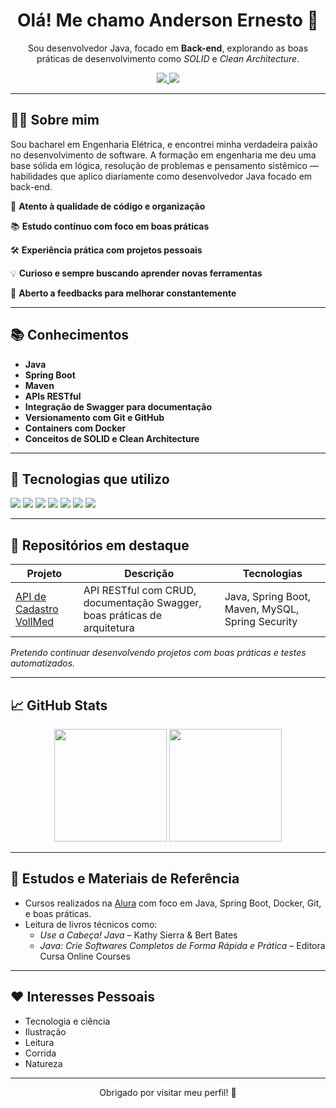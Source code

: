 <h1 align="center">Olá! Me chamo Anderson Ernesto 👋</h1>

<p align="center">
  Sou desenvolvedor Java, focado em <strong>Back-end</strong>, explorando as boas práticas de desenvolvimento como <em>SOLID</em> e <em>Clean Architecture</em>.
</p>

<p align="center">
  <a href="https://www.linkedin.com/in/ernesto-anderson/" target="_blank">
    <img src="https://img.shields.io/badge/LinkedIn-0077B5?style=for-the-badge&logo=linkedin&logoColor=white" />
  </a>
  <a href="mailto:ernesto.franzee@gmail.com" target="_blank">
    <img src="https://img.shields.io/badge/E--mail-D14836?style=for-the-badge&logo=gmail&logoColor=white" />
  </a>  
</p>

---

## 🧑‍💻 Sobre mim

Sou bacharel em Engenharia Elétrica, e encontrei minha verdadeira paixão no desenvolvimento de software. A formação em engenharia me deu uma base sólida em lógica, resolução de problemas e pensamento sistêmico — habilidades que aplico diariamente como desenvolvedor Java focado em back-end.

🧩 **Atento à qualidade de código e organização**  

📚 **Estudo contínuo com foco em boas práticas**  

🛠️ **Experiência prática com projetos pessoais**

💡 **Curioso e sempre buscando aprender novas ferramentas**

🤝 **Aberto a feedbacks para melhorar constantemente**

---

## 📚 Conhecimentos

- **Java**
- **Spring Boot**
- **Maven**
- **APIs RESTful**
- **Integração de Swagger para documentação**
- **Versionamento com Git e GitHub**
- **Containers com Docker**
- **Conceitos de SOLID e Clean Architecture**
  

---

## 🚀 Tecnologias que utilizo

<div style="display=inline-block">
  <img src="https://img.shields.io/badge/Java-ED8B00?style=for-the-badge&logo=openjdk&logoColor=white"/>
  <img src="https://img.shields.io/badge/Spring_Boot-6DB33F?style=for-the-badge&logo=springboot&logoColor=white"/>
  <img src="https://img.shields.io/badge/Maven-C71A36?style=for-the-badge&logo=apachemaven&logoColor=white"/>
  <img src="https://img.shields.io/badge/MySQL-4479A1?style=for-the-badge&logo=mysql&logoColor=white"/>
  <img src="https://img.shields.io/badge/Docker-2496ED?style=for-the-badge&logo=docker&logoColor=white"/>
  <img src="https://img.shields.io/badge/Git-F05032?style=for-the-badge&logo=git&logoColor=white"/>
  <img src="https://img.shields.io/badge/GitHub-000000?style=for-the-badge&logo=github&logoColor=white"/>
</div>

---

## 📂 Repositórios em destaque

| Projeto | Descrição | Tecnologias |
|--------|-----------|-------------|
| [API de Cadastro VollMed](https://github.com/franze-ernesto/vollmed) | API RESTful com CRUD, documentação Swagger, boas práticas de arquitetura | Java, Spring Boot, Maven, MySQL, Spring Security |


*Pretendo continuar desenvolvendo projetos com boas práticas e testes automatizados.*

---

## 📈 GitHub Stats

<div align="center">
  <img height="180em" src="https://github-readme-stats.vercel.app/api/top-langs/?username=franze-ernesto&layout=compact&langs_count=7&theme=dracula"/>
  <img height="180em" src="https://github-readme-stats.vercel.app/api?username=franze-ernesto&show_icons=true&theme=dracula&include_all_commits=true&count_private=true"/>
</div>

---

## 📘 Estudos e Materiais de Referência

- Cursos realizados na [Alura](https://www.alura.com.br) com foco em Java, Spring Boot, Docker, Git, e boas práticas.
- Leitura de livros técnicos como:
  - *Use a Cabeça! Java* – Kathy Sierra & Bert Bates
  - *Java: Crie Softwares Completos de Forma Rápida e Prática* – Editora Cursa Online Courses
---

## ❤️ Interesses Pessoais

- Tecnologia e ciência
- Ilustração
- Leitura
- Corrida
- Natureza

---

<p align="center">Obrigado por visitar meu perfil! 🚀</p>

